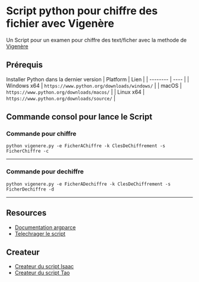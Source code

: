 # Script python pour chiffre des fichier avec Vigenère
Un Script pour un examen pour chiffre des text/ficher avec la methode de [Vigenère](https://fr.wikipedia.org/wiki/Chiffre_de_Vigen%C3%A8re) 

## Prérequis
Installer Python dans la dernier version
| Platform | Lien |
| -------- | ---- |
| Windows x64 | `https://www.python.org/downloads/windows/` |
| macOS | `https://www.python.org/downloads/macos/` |
| Linux x64 | `https://www.python.org/downloads/source/` |

## Commande consol pour lance le Script
### Commande pour chiffre 
```console
python vigenere.py -e FicherAChiffre -k ClesDeChiffrement -s FicherChiffre -c
```
---
### Commande pour dechiffre

```console
python vigenere.py -e FicherADechiffre -k ClesDeChiffrement -s FicherDechiffre -d
```

---
## Resources

* [Documentation argparce][argparce]
* [Telechrager le script][Releases]

## Createur
* [Createur du script Isaac][Moi]
* [Createur du script Tao][lautre]

[lautre]:https://github.com/moimoi10
[Moi]:https://github.com/fufulola
[argparce]:https://docs.python.org/3/library/argparse.html
[Releases]:https://github.com/fufulola/Vigenere/releases/tag/V1.0

